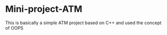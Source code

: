 # Mini-project-ATM
This is basically a simple ATM project based on C++ and used the concept of OOPS
